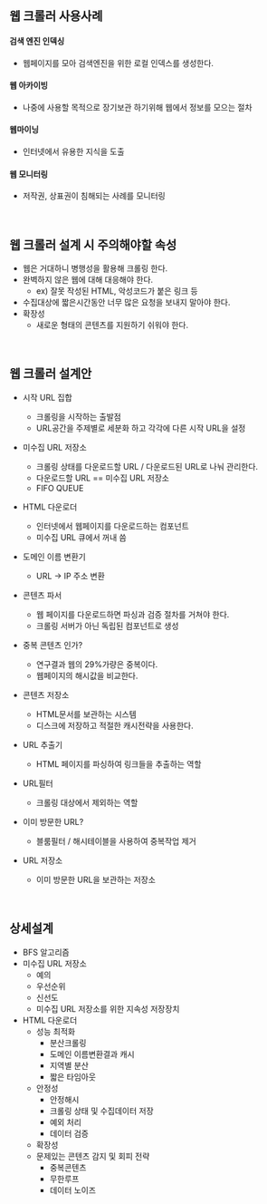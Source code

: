## 웹 크롤러 사용사례

#### 검색 엔진 인덱싱
* 웹페이지를 모아 검색엔진을 위한 로컬 인덱스를 생성한다.

#### 웹 아카이빙
* 나중에 사용할 목적으로 장기보관 하기위해 웹에서 정보를 모으는 절차

#### 웹마이닝
* 인터넷에서 유용한 지식을 도출

#### 웹 모니터링
* 저작권, 상표권이 침해되는 사례를 모니터링

<br>

## 웹 크롤러 설계 시 주의해야할 속성
* 웹은 거대하니 병행성을 활용해 크롤링 한다.
* 완벽하지 않은 웹에 대해 대응해야 한다.
  * ex) 잘못 작성된 HTML, 악성코드가 붙은 링크 등
* 수집대상에 짧은시간동안 너무 많은 요청을 보내지 말아야 한다.
* 확장성
  * 새로운 형태의 콘텐츠를 지원하기 쉬워야 한다.

<br>
 
## 웹 크롤러 설계안

* 시작 URL 집합
  * 크롤링을 시작하는 출발점
  * URL공간을 주제별로 세분화 하고 각각에 다른 시작 URL을 설정

* 미수집 URL 저장소
  * 크롤링 상태를 다운로드할 URL / 다운로드된 URL로 나눠 관리한다.
  * 다운로드할 URL == 미수집 URL 저장소
  * FIFO QUEUE
 
* HTML 다운로더
  * 인터넷에서 웹페이지를 다운로드하는 컴포넌트
  * 미수집 URL 큐에서 꺼내 씀

* 도메인 이름 변환기
  * URL -> IP 주소 변환

* 콘텐츠 파서
  * 웹 페이지를 다운로드하면 파싱과 검증 절차를 거쳐야 한다.
  * 크롤링 서버가 아닌 독립된 컴포넌트로 생성

* 중복 콘텐츠 인가?
  * 연구결과 웹의 29%가량은 중복이다.
  * 웹페이지의 해시값을 비교한다.

* 콘텐츠 저장소
  * HTML문서를 보관하는 시스템
  * 디스크에 저장하고 적절한 캐시전략을 사용한다.

* URL 추출기
  * HTML 페이지를 파싱하여 링크들을 추출하는 역할

* URL필터
  * 크롤링 대상에서 제외하는 역할

* 이미 방문한 URL?
  * 블룸필터 / 해시테이블을 사용하여 중복작업 제거

* URL 저장소
  * 이미 방문한 URL을 보관하는 저장소

<br>

## 상세설계
* BFS 알고리즘
* 미수집 URL 저장소
  * 예의
  * 우선순위
  * 신선도
  * 미수집 URL 저장소를 위한 지속성 저장장치
* HTML 다운로더
  * 성능 최적화
    * 분산크롤링
    * 도메인 이름변환결과 캐시
    * 지역별 분산
    * 짧은 타임아웃
  * 안정성
    * 안정해시
    * 크롤링 상태 및 수집데이터 저장
    * 예외 처리
    * 데이터 검증
  * 확장성
  * 문제있는 콘텐츠 감지 및 회피 전략
    * 중복콘텐츠
    * 무한루프
    * 데이터 노이즈




